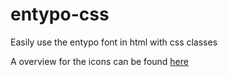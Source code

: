 # entypo-css
Easily use the entypo font in html with css classes

A overview for the icons can be found [here](http://htmlpreview.github.io/?https://github.com/j0nxs/entypo-css/blob/master/index.html)
